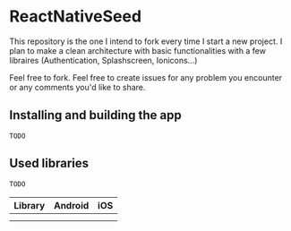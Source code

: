# ReactNativeSeed

This repository is the one I intend to fork every time I start a new project. I plan to make a clean architecture with basic functionalities with a few libraires (Authentication, Splashscreen, Ionicons...)

Feel free to fork. Feel free to create issues for any problem you encounter or any comments you'd like to share.

## Installing and building the app

```TODO```

## Used libraries

```TODO```

| Library | Android | iOS |
|---------|---------|-----|
|         |         |     |
|         |         |     |
